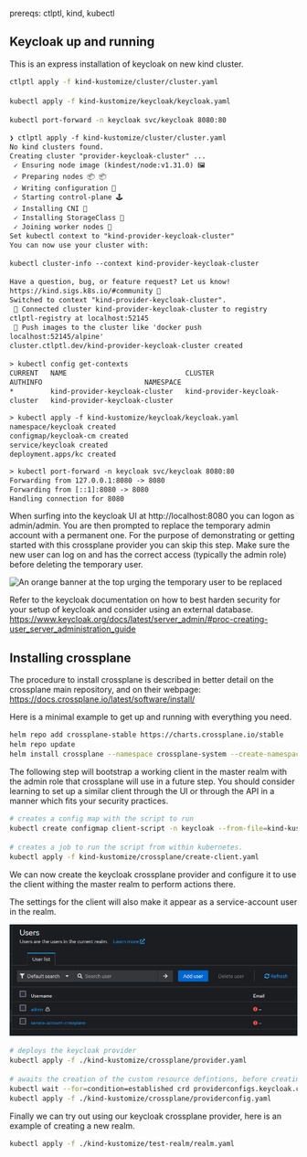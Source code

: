 
prereqs: ctlptl, kind, kubectl

## Keycloak up and running

This is an express installation of keycloak on new kind cluster.

``` sh
ctlptl apply -f kind-kustomize/cluster/cluster.yaml

kubectl apply -f kind-kustomize/keycloak/keycloak.yaml

kubectl port-forward -n keycloak svc/keycloak 8080:80
```


```
❯ ctlptl apply -f kind-kustomize/cluster/cluster.yaml
No kind clusters found.
Creating cluster "provider-keycloak-cluster" ...
 ✓ Ensuring node image (kindest/node:v1.31.0) 🖼
 ✓ Preparing nodes 📦 📦
 ✓ Writing configuration 📜
 ✓ Starting control-plane 🕹️
 ✓ Installing CNI 🔌
 ✓ Installing StorageClass 💾
 ✓ Joining worker nodes 🚜
Set kubectl context to "kind-provider-keycloak-cluster"
You can now use your cluster with:

kubectl cluster-info --context kind-provider-keycloak-cluster

Have a question, bug, or feature request? Let us know! https://kind.sigs.k8s.io/#community 🙂
Switched to context "kind-provider-keycloak-cluster".
 🔌 Connected cluster kind-provider-keycloak-cluster to registry ctlptl-registry at localhost:52145
 👐 Push images to the cluster like 'docker push localhost:52145/alpine'
cluster.ctlptl.dev/kind-provider-keycloak-cluster created

> kubectl config get-contexts
CURRENT   NAME                             CLUSTER                          AUTHINFO                         NAMESPACE
*         kind-provider-keycloak-cluster   kind-provider-keycloak-cluster   kind-provider-keycloak-cluster

```

```
> kubectl apply -f kind-kustomize/keycloak/keycloak.yaml
namespace/keycloak created
configmap/keycloak-cm created
service/keycloak created
deployment.apps/kc created

```

```
> kubectl port-forward -n keycloak svc/keycloak 8080:80
Forwarding from 127.0.0.1:8080 -> 8080
Forwarding from [::1]:8080 -> 8080
Handling connection for 8080
```

When surfing into the keycloak UI at http://localhost:8080 you can logon as admin/admin. You are then prompted to replace the temporary admin account with a permanent one. For the purpose of demonstrating or getting started with this crossplane provider you can skip this step. Make sure the new user can log on and has the correct access (typically the admin role) before deleting the temporary user.

![An orange banner at the top urging the temporary user to be replaced](replace-user-banner.png)

Refer to the keycloak documentation on how to best harden security for your setup of keycloak and consider using an external database. https://www.keycloak.org/docs/latest/server_admin/#proc-creating-user_server_administration_guide


## Installing crossplane

The procedure to install crossplane is described in better detail on the crossplane main repository, and on their webpage: https://docs.crossplane.io/latest/software/install/

Here is a minimal example to get up and running with everything you need.

``` sh
helm repo add crossplane-stable https://charts.crossplane.io/stable
helm repo update
helm install crossplane --namespace crossplane-system --create-namespace crossplane-stable/crossplane 

``` 

The following step will bootstrap a working client in the master realm with the admin role that crossplane will use in a future step. You should consider learning to set up a similar client through the UI or through the API in a manner which fits your security practices.

``` sh
# creates a config map with the script to run
kubectl create configmap client-script -n keycloak --from-file=kind-kustomize/crossplane/create-client.sh

# creates a job to run the script from within kubernetes.
kubectl apply -f kind-kustomize/crossplane/create-client.yaml

```

We can now create the keycloak crossplane provider and configure it to use the client withing the master realm to perform actions there.

The settings for the client will also make it appear as a service-account user in the realm.

![Displays the crossplane service-account user](assets/service-account-crossplane.png)

``` sh
# deploys the keycloak provider
kubectl apply -f ./kind-kustomize/crossplane/provider.yaml

# awaits the creation of the custom resource defintions, before creating the keycloak provider configuration
kubectl wait --for=condition=established crd providerconfigs.keycloak.crossplane.io --timeout=30s
kubectl apply -f ./kind-kustomize/crossplane/providerconfig.yaml
```

Finally we can try out using our keycloak crossplane provider, here is an example of creating a new realm.

``` sh
kubectl apply -f ./kind-kustomize/test-realm/realm.yaml
```
